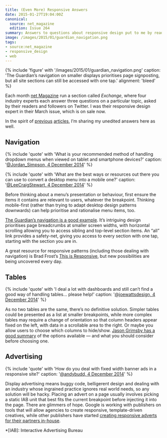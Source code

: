 ```yaml
---
title: (Even More) Responsive Answers
date: 2015-01-27T19:04:00Z
canonical:
  source: net_magazine
  edition: Issue 264
summary: Answers to questions about responsive design put to me by readers of <cite>net Magazine</cite>.
image: /images/2015/01/guardian_navigation.png
tags:
- source:net_magazine
- responsive_design
- web
---
```

{% include 'figure' with '/images/2015/01/guardian_navigation.png'
  caption: 'The Guardian’s navigation on smaller displays prioritises page signposting, but all site sections can still be accessed with one tap.'
  alignment: 'bleed'
%}

Each month [net Magazine][1] run a section called *Exchange*, where four industry experts each answer three questions on a particular topic, asked by their readers and followers on Twitter. I was their responsive design expert in their March issue, which is on sale now.

In the spirit of [previous][2] [articles][3], I’m sharing my unedited answers here as well.

## Navigation

{% include 'quote' with 'What is your recommended method of handling dropdown menus when viewed on tablet and smartphone devices?'
  caption: '[@Jordan_Simpson, 4 December 2014](https://twitter.com/jordan_simpson/status/540520320374157312)'
%}

{% include 'quote' with 'What are the best ways or resources out there you can use to convert a desktop menu into a mobile one?'
  caption: '[@LeeCraigStewart, 4 December 2014](https://twitter.com/leecraigstewart/status/540514957159583744)'
%}

Before thinking about a menu’s presentation or behaviour, first ensure the items it contains are relevant to users, whatever the breakpoint. Thinking mobile-first (rather than trying to adapt desktop design patterns downwards) can help prioritise and rationalise menu items, too.

[The Guardian’s navigation is a good example][4]. It’s intriguing design prioritises page breadcrumbs at smaller screen widths, with horizontal scrolling allowing you to access sibling and top-level section items. An “all” link provides a safety-net, giving you access to every section with one tap, starting with the section you are in.

A great resource for responsive patterns (including those dealing with navigation) is Brad Frost’s [This is Responsive][5], but new possibilities are being uncovered every day.

## Tables

{% include 'quote' with 'I deal a lot with dashboards and still can’t find a good way of handling tables… please help!'
  caption: '[@joewattsdesign, 4 December 2014](https://twitter.com/joewattsdesign/status/540530144616910848)'
%}

As no two tables are the same, there’s no definitive solution. Simpler tables could be presented as a list at smaller breakpoints, while more complex tables may require a change of orientation so that column headers appear fixed on the left, with data in a scrollable area to the right. Or maybe you allow users to choose which columns to hide/show. [Jason Grimsby has a good summary][6] of the options available — and what you should consider before choosing one.

## Advertising

{% include 'quote' with 'How do you deal with fixed width banner ads in a responsive site?'
  caption: '[@andybudd, 4 December 2014](https://twitter.com/andybudd/status/540515016823549953)'
%}

Display advertising means buggy code, belligerent design and dealing with an industry whose ingrained practice ignores real world needs, so any solution will be hacky. Placing an advert on a page usually involves picking a static IAB unit that best fits the current breakpoint before injecting it into the page. There are glimmers of hope. Google is working with publishers on tools that will allow agencies to create responsive, template-driven creatives, while other publishers have started [creating responsive adverts for their partners in-house][7].

[1]: http://www.creativebloq.com/net-magazine
[2]: /2012/01/responsive_answers
[3]: /2012/12/more_responsive_answers
[4]: https://www.theguardian.com/help/insideguardian/2014/jul/11/-sp-navigating-the-guardian
[5]: https://bradfrost.github.io/this-is-responsive/patterns.html
[6]: http://blog.cloudfour.com/picking-responsive-tables-solution/
[7]: http://next.theguardian.com/blog/responsive-takeover/

*[IAB]: Interactive Advertising Bureau
